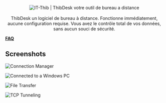 <p align="center">
  <img src="https://it-thib.fr/wp-content/uploads/2023/01/2k.jpg" alt="IT-Thib | ThibDesk votre outil de bureau a distance"><br>
  <br>
ThibDesk un logiciel de bureau à distance. Fonctionne immédiatement, aucune configuration requise. Vous avez le contrôle total de vos données, sans aucun souci de sécurité.

[**FAQ**](https://it-thib.fr)

## Screenshots

![Connection Manager](https://github.com/rustdesk/rustdesk/assets/28412477/db82d4e7-c4bc-4823-8e6f-6af7eadf7651)

![Connected to a Windows PC](https://github.com/rustdesk/rustdesk/assets/28412477/9baa91e9-3362-4d06-aa1a-7518edcbd7ea)

![File Transfer](https://github.com/rustdesk/rustdesk/assets/28412477/39511ad3-aa9a-4f8c-8947-1cce286a46ad)

![TCP Tunneling](https://github.com/rustdesk/rustdesk/assets/28412477/78e8708f-e87e-4570-8373-1360033ea6c5)
